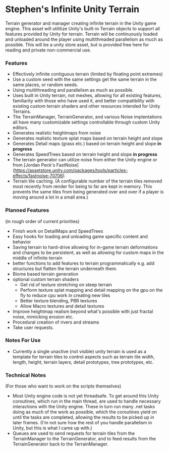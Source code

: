 # Stephen's Infinite Unity Terrain

Terrain generator and manager creating infinite terrain in the Unity game engine. This asset will utilitize Unity's built-in Terrain objects to support all features provided by Unity for terrain. Terrain will be continuously loaded and unloaded around the player using multithreaded parallelism as much as possible. This will be a unity store asset, but is provided free here for reading and private non-commercial use.

### Features
* Effectively infinite contiguous terrain (limited by floating point extremes)
* Use a custom seed with the same settings get the same terrain in the same places, or random seeds.
* Using multithreading and parallelism as much as possible.
* Uses built in Unity terrain, not meshes, allowing for all existing features, familiarity with those who have used it, and better compatibility with existing custom terrain shaders and other resources intended for Unity Terrains.
* The TerrainManager, TerrainGenerator, and various Noise implentations all have many customizable settings controllable through custom Unity editors.
* Generates realistic heightmaps from noise
* Generates realistic texture splat maps based on terrain height and slope
* Generates Detail maps (grass etc.) based on terrain height and slope **in progress**
* Generates SpeedTrees  based on terrain height and slope **in progress**
* The terrain generator can utilize noise from either the Unity engine or from [Jordan Peck's FastNoise] (https://assetstore.unity.com/packages/tools/particles-effects/fastnoise-70706). 
* Terrain tile caching. (A configurable number of the terrain tiles removed most recently from render for being to far are kept in memory. This prevents the same tiles from being generated over and over if a player is moving around a lot in a small area.)

### Planned Features
(in rough order of current priorities)
* Finish work on DetailMaps and SpeedTrees
* Easy hooks for loading and unloading game specific content and behavior
* Saving terrain to hard-drive allowing for in-game terrain deformations and changes to be persistent, as well as allowing for custom maps in the middle of infinite terrain
* better functions to add features to terrain programmatically e.g. add structures but flatten the terrain underneath them.
* Biome based terrain generation
* optional custom terrain shaders
   * Get rid of texture stretching on steep terrain
   * Perform texture splat mapping and detail mapping on the gpu on the fly to reduce cpu work in creating new tiles
   * Better texture blending, PBR textures
   * Allow Macro textures and detail textures
* Improve heightmap realism beyond what's possible with just fractal noise, mimicking erosion etc.
* Procedural creation of rivers and streams
* Take user requests.

### Notes For Use 
* Currently a single unactive (not visible) unity terrain is used as a template for terrain tiles to control aspects such as terrain tile width, length, height, terrain layers, detail prototypes, tree prototypes, etc. 

### Technical Notes
(For those who want to work on the scripts themselves)
* Most Unity engine code is not yet threadsafe. To get around this Unity coroutines, which run in the main thread, are used to handle necessary interactions with the Unity engine. These in turn run many .net tasks doing as much of the work as possible, which the coroutines yield on until the tasks are completed, allowing the results to be picked up in later frames. (I'm not sure how the rest of you handle parallelism in Unity, but this is what I came up with.)
* Queues are used to send requests for terrain tiles from the TerrainManager to the TerrainGenerator, and to feed results from the TerrainGenerator back to the TerrainManager.
